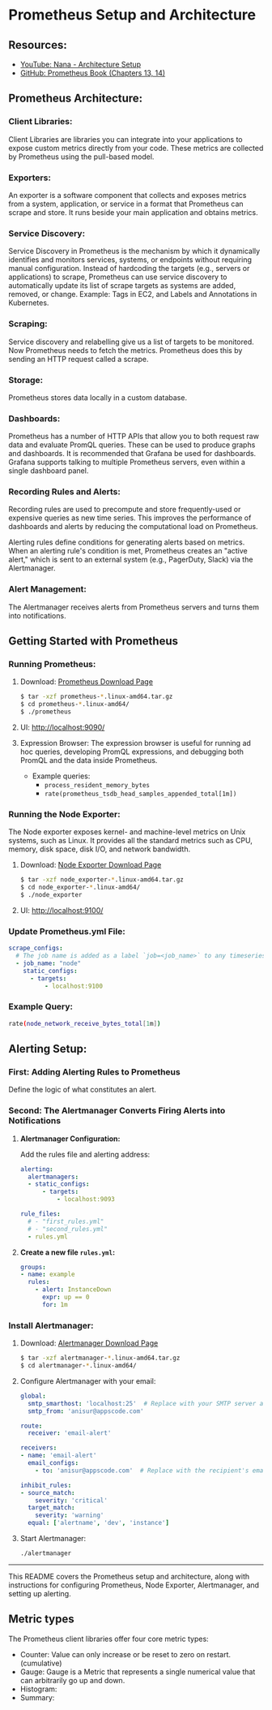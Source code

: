 # Prometheus Setup and Architecture

## Resources:
- [YouTube: Nana - Architecture Setup](https://www.youtube.com/watch?v=ZtYMuxAj7EU)
- [GitHub: Prometheus Book (Chapters 13, 14)](https://github.com/appscode/books/tree/master/Prometheus)

## Prometheus Architecture:

### Client Libraries:
Client Libraries are libraries you can integrate into your applications to expose custom metrics directly from your code. These metrics are collected by Prometheus using the pull-based model.

### Exporters:
An exporter is a software component that collects and exposes metrics from a system, application, or service in a format that Prometheus can scrape and store. It runs beside your main application and obtains metrics.

### Service Discovery:
Service Discovery in Prometheus is the mechanism by which it dynamically identifies and monitors services, systems, or endpoints without requiring manual configuration. Instead of hardcoding the targets (e.g., servers or applications) to scrape, Prometheus can use service discovery to automatically update its list of scrape targets as systems are added, removed, or change.
Example: Tags in EC2, and Labels and Annotations in Kubernetes.

### Scraping:
Service discovery and relabelling give us a list of targets to be monitored. Now Prometheus needs to fetch the metrics. Prometheus does this by sending an HTTP request called a scrape.

### Storage:
Prometheus stores data locally in a custom database.

### Dashboards:
Prometheus has a number of HTTP APIs that allow you to both request raw data and evaluate PromQL queries. These can be used to produce graphs and dashboards. It is recommended that Grafana be used for dashboards. Grafana supports talking to multiple Prometheus servers, even within a single dashboard panel.

### Recording Rules and Alerts:
Recording rules are used to precompute and store frequently-used or expensive queries as new time series. This improves the performance of dashboards and alerts by reducing the computational load on Prometheus.

Alerting rules define conditions for generating alerts based on metrics. When an alerting rule's condition is met, Prometheus creates an "active alert," which is sent to an external system (e.g., PagerDuty, Slack) via the Alertmanager.

### Alert Management:
The Alertmanager receives alerts from Prometheus servers and turns them into notifications.

## Getting Started with Prometheus

### Running Prometheus:
1. Download: [Prometheus Download Page](https://prometheus.io/download/)
    ```bash
    $ tar -xzf prometheus-*.linux-amd64.tar.gz
    $ cd prometheus-*.linux-amd64/
    $ ./prometheus
    ```

2. UI: [http://localhost:9090/](http://localhost:9090/)

3. Expression Browser:
   The expression browser is useful for running ad hoc queries, developing PromQL expressions, and debugging both PromQL and the data inside Prometheus.
    - Example queries:
        - `process_resident_memory_bytes`
        - `rate(prometheus_tsdb_head_samples_appended_total[1m])`

### Running the Node Exporter:
The Node exporter exposes kernel- and machine-level metrics on Unix systems, such as Linux. It provides all the standard metrics such as CPU, memory, disk space, disk I/O, and network bandwidth.

1. Download: [Node Exporter Download Page](https://prometheus.io/download/#node_exporter)
    ```bash
    $ tar -xzf node_exporter-*.linux-amd64.tar.gz
    $ cd node_exporter-*.linux-amd64/
    $ ./node_exporter
    ```

2. UI: [http://localhost:9100/](http://localhost:9100/)

### Update Prometheus.yml File:
```yaml
scrape_configs:
  # The job name is added as a label `job=<job_name>` to any timeseries scraped from this config.
  - job_name: "node"
    static_configs:
      - targets:
          - localhost:9100
```

### Example Query:
```bash
rate(node_network_receive_bytes_total[1m])
```

## Alerting Setup:

### First: Adding Alerting Rules to Prometheus
Define the logic of what constitutes an alert.

### Second: The Alertmanager Converts Firing Alerts into Notifications
1. **Alertmanager Configuration:**

   Add the rules file and alerting address:
    ```yaml
    alerting:
      alertmanagers:
      - static_configs:
          - targets:
              - localhost:9093
    
    rule_files:
      # - "first_rules.yml"
      # - "second_rules.yml"
      - rules.yml
    ```

2. **Create a new file `rules.yml`:**
    ```yaml
    groups:
    - name: example
      rules:
        - alert: InstanceDown
          expr: up == 0
          for: 1m
    ```

### Install Alertmanager:
1. Download: [Alertmanager Download Page](https://prometheus.io/download/)
    ```bash
    $ tar -xzf alertmanager-*.linux-amd64.tar.gz
    $ cd alertmanager-*.linux-amd64/
    ```

2. Configure Alertmanager with your email:
    ```yaml
    global:
      smtp_smarthost: 'localhost:25'  # Replace with your SMTP server and port
      smtp_from: 'anisur@appscode.com'
    
    route:
      receiver: 'email-alert'
    
    receivers:
    - name: 'email-alert'
      email_configs:
        - to: 'anisur@appscode.com'  # Replace with the recipient's email address
    
    inhibit_rules:
    - source_match:
        severity: 'critical'
      target_match:
        severity: 'warning'
      equal: ['alertname', 'dev', 'instance']
    ```

3. Start Alertmanager:
    ```bash
    ./alertmanager
    ```

---

This README covers the Prometheus setup and architecture, along with instructions for configuring Prometheus, Node Exporter, Alertmanager, and setting up alerting.

## Metric types

The Prometheus client libraries offer four core metric types:
- Counter: Value can only increase or be reset to zero on restart. (cumulative)
- Gauge: Gauge is a Metric that represents a single numerical value that can arbitrarily go up and down.
- Histogram: 
- Summary: 